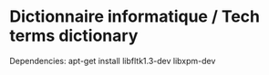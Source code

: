 # Dictionnaire informatique / Tech terms dictionary

Dependencies:
apt-get install libfltk1.3-dev libxpm-dev

